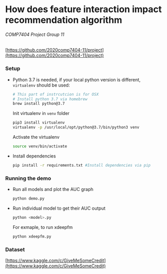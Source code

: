 # How does feature interaction impact recommendation algorithm
###### COMP7404 Project Group 11

[https://github.com/2020comp7404-11/project](https://github.com/2020comp7404-11/project)

### Setup
- Python 3.7 is needed, if your local python version is different, `virtualenv` should be used:

  ```bash
  # This part of instrcutcion is for OSX
  # Install python 3.7 via homebrew
  brew install python@3.7
  ```
  Init virtualenv in `venv` folder

  ```bash
  pip3 install virtualenv
  virtualenv -p /usr/local/opt/python@3.7/bin/python3 venv
  ```

  Activate the virtualenv
  ```bash
  source venv/bin/activate
  ```
- Install dependencies
  ```bash
  pip install -r requirements.txt #Install dependencies via pip
  ```

### Running the demo
- Run all models and plot the AUC graph
  ```bash
  python demo.py
  ```
- Run individual model to get their AUC output 
  ```bash
  python <model>.py
  ```
  For exmaple, to run xdeepfm
  ```bash
  python xdeepfm.py
  ```

### Dataset
[https://www.kaggle.com/c/GiveMeSomeCredit](https://www.kaggle.com/c/GiveMeSomeCredit)
